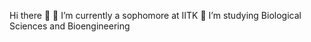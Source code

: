 Hi there 👋
🔭 I’m currently a sophomore at IITK
🌱 I’m studying Biological Sciences and Bioengineering

<!--
**DebDDash/DebDDash** is a ✨ _special_ ✨ repository because its `README.md` (this file) appears on your GitHub profile.

Here are some ideas to get you started:


- 👯 I’m looking to collaborate on ...
- 🤔 I’m looking for help with ...
- 💬 Ask me about ...
- 📫 How to reach me: ...

- ⚡ Fun fact: ...
-->
